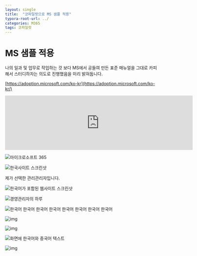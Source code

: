 ```yaml
---
layout: single
title:  "코파일럿으로 MS 샘플 적용"
typora-root-url: ../
categories: M365
tags: 코파일럿
---
```




# MS 샘플 적용





나의 일과 및 업무로 작업하는 것 보다 MS에서 공들여 만든 표준 매뉴얼을 그대로 카피해서 스터디하자는 의도로 진행했음을 미리 밝혀둡니다.

[https://adoption.microsoft.com/ko-kr](https://adoption.microsoft.com/ko-kr/)

<iframe src="https://cdn.iframe.ly/api/iframe?app=1&amp;theme=auto&amp;url=https%3A%2F%2Fadoption.microsoft.com%2Fko-kr%2F&amp;key=29ae8f7432aadad5ca7c91b46030e818" allowfullscreen="" style="border: 0px; box-sizing: border-box; --tw-border-spacing-x: 0; --tw-border-spacing-y: 0; --tw-translate-x: 0; --tw-translate-y: 0; --tw-rotate: 0; --tw-skew-x: 0; --tw-skew-y: 0; --tw-scale-x: 1; --tw-scale-y: 1; --tw-pan-x: ; --tw-pan-y: ; --tw-pinch-zoom: ; --tw-scroll-snap-strictness: proximity; --tw-gradient-from-position: ; --tw-gradient-via-position: ; --tw-gradient-to-position: ; --tw-ordinal: ; --tw-slashed-zero: ; --tw-numeric-figure: ; --tw-numeric-spacing: ; --tw-numeric-fraction: ; --tw-ring-inset: ; --tw-ring-offset-width: 2px; --tw-ring-offset-color: var(--bm-color-background); --tw-ring-color: var(--bm-color-focused); --tw-ring-offset-shadow: 0 0 #0000; --tw-ring-shadow: 0 0 #0000; --tw-shadow: 0 0 #0000; --tw-shadow-colored: 0 0 #0000; --tw-blur: ; --tw-brightness: ; --tw-contrast: ; --tw-grayscale: ; --tw-hue-rotate: ; --tw-invert: ; --tw-saturate: ; --tw-sepia: ; --tw-drop-shadow: ; --tw-backdrop-blur: ; --tw-backdrop-brightness: ; --tw-backdrop-contrast: ; --tw-backdrop-grayscale: ; --tw-backdrop-hue-rotate: ; --tw-backdrop-invert: ; --tw-backdrop-opacity: ; --tw-backdrop-saturate: ; --tw-backdrop-sepia: ; --tw-contain-size: ; --tw-contain-layout: ; --tw-contain-paint: ; --tw-contain-style: ; display: block; vertical-align: middle; top: 0px; left: 0px; width: 615.333px; height: 178px; box-shadow: rgba(0, 0, 0, 0.06) 0px 1px 3px;"></iframe>

![마이크로소프트 365](https://tribe-s3-production.imgix.net/pbyFMiEA06XRlryJBZKyp?auto=compress,format&dl)











![한국사이트 스크린샷](https://tribe-s3-production.imgix.net/96CH37NlleYYJLDngxCBJ?auto=compress,format&dl)





제가 선택한 관리관리자입니다.

![한국어가 포함된 웹사이트 스크린샷](https://tribe-s3-production.imgix.net/aIlnQCG7zTOiZIA3EKQGs?auto=compress,format&dl)









![경영관리자의 하루](https://tribe-s3-production.imgix.net/rOYKbzxD1A1kd48EEZTTT?auto=compress,format&dl)



![한국어 한국어 한국어 한국어 한국어 한국어 한국어 한국어](https://tribe-s3-production.imgix.net/Zvkub1USSanKFm4Jbbisu?auto=compress,format&dl)





![img](https://tribe-s3-production.imgix.net/p3HvmFznmjcOWomaH2zHi?auto=compress,format&dl)



![img](https://tribe-s3-production.imgix.net/a8b2ijIHN4D2PHZQF816h?auto=compress,format&dl)



![화면에 한국어와 중국어 텍스트](https://tribe-s3-production.imgix.net/SkrowoitFX0JQxDt7nPqB?auto=compress,format&dl)





![img](https://tribe-s3-production.imgix.net/PYaP2efWusQ1XY9DHslZo?auto=compress,format&dl)
